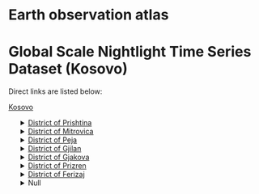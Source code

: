 # Earth observation atlas
 # Global Scale Nightlight Time Series Dataset (Kosovo)
Direct links are listed below:

<a href="https://eoatlas-nightlight.s3.amazonaws.com/eoatlas-monthly-nightlight-00094.csv">Kosovo</a>
<ul>
<details>
<summary><a href="https://eoatlas-nightlight.s3.amazonaws.com/eoatlas-monthly-nightlight-01629.csv">District of Prishtina</a></summary>
<ul>
<ol>
</ul>
</ol>
</details>
<details>
<summary><a href="https://eoatlas-nightlight.s3.amazonaws.com/eoatlas-monthly-nightlight-01630.csv">District of Mitrovica</a></summary>
<ul>
<ol>
<li><a href="https://eoatlas-nightlight.s3.amazonaws.com/eoatlas-monthly-nightlight-28458.csv">Municipality of North Mitrovica</a></li><li><a href="https://eoatlas-nightlight.s3.amazonaws.com/eoatlas-monthly-nightlight-28463.csv">Municipality of Mitrovica</a></li><li><a href="https://eoatlas-nightlight.s3.amazonaws.com/eoatlas-monthly-nightlight-28470.csv">Municipality of Zubin Potok</a></li><li><a href="https://eoatlas-nightlight.s3.amazonaws.com/eoatlas-monthly-nightlight-28474.csv">Municipality of Zveçan</a></li><li><a href="https://eoatlas-nightlight.s3.amazonaws.com/eoatlas-monthly-nightlight-28477.csv">Municipality of Leposaviq</a></li><li><a href="https://eoatlas-nightlight.s3.amazonaws.com/eoatlas-monthly-nightlight-28480.csv">Municipality of Vushtrri</a></li><li><a href="https://eoatlas-nightlight.s3.amazonaws.com/eoatlas-monthly-nightlight-28482.csv">Municipality of Skenderaj</a></li></ul>
</ol>
</details>
<details>
<summary><a href="https://eoatlas-nightlight.s3.amazonaws.com/eoatlas-monthly-nightlight-01631.csv">District of Peja</a></summary>
<ul>
<ol>
<li><a href="https://eoatlas-nightlight.s3.amazonaws.com/eoatlas-monthly-nightlight-28454.csv">Municipality of Istog</a></li><li><a href="https://eoatlas-nightlight.s3.amazonaws.com/eoatlas-monthly-nightlight-28469.csv">Municipality of Peja</a></li><li><a href="https://eoatlas-nightlight.s3.amazonaws.com/eoatlas-monthly-nightlight-28475.csv">Municipality of Klina</a></li></ul>
</ol>
</details>
<details>
<summary><a href="https://eoatlas-nightlight.s3.amazonaws.com/eoatlas-monthly-nightlight-01632.csv">District of Gjilan</a></summary>
<ul>
<ol>
<li><a href="https://eoatlas-nightlight.s3.amazonaws.com/eoatlas-monthly-nightlight-28447.csv">Municipality of Partesh</a></li><li><a href="https://eoatlas-nightlight.s3.amazonaws.com/eoatlas-monthly-nightlight-28451.csv">Municipality of Kamenica</a></li><li><a href="https://eoatlas-nightlight.s3.amazonaws.com/eoatlas-monthly-nightlight-28459.csv">Municipality of Kllokot</a></li><li><a href="https://eoatlas-nightlight.s3.amazonaws.com/eoatlas-monthly-nightlight-28467.csv">Municipality of Ranillug</a></li><li><a href="https://eoatlas-nightlight.s3.amazonaws.com/eoatlas-monthly-nightlight-28472.csv">Municipality of Viti</a></li><li><a href="https://eoatlas-nightlight.s3.amazonaws.com/eoatlas-monthly-nightlight-28476.csv">Municipality of Gjilan</a></li></ul>
</ol>
</details>
<details>
<summary><a href="https://eoatlas-nightlight.s3.amazonaws.com/eoatlas-monthly-nightlight-01633.csv">District of Gjakova</a></summary>
<ul>
<ol>
<li><a href="https://eoatlas-nightlight.s3.amazonaws.com/eoatlas-monthly-nightlight-28449.csv">Municipality of Rahovec</a></li><li><a href="https://eoatlas-nightlight.s3.amazonaws.com/eoatlas-monthly-nightlight-28462.csv">Municipality of Deçan</a></li><li><a href="https://eoatlas-nightlight.s3.amazonaws.com/eoatlas-monthly-nightlight-28471.csv">Municipality of Junik</a></li><li><a href="https://eoatlas-nightlight.s3.amazonaws.com/eoatlas-monthly-nightlight-28473.csv">Municipality of Gjakova</a></li></ul>
</ol>
</details>
<details>
<summary><a href="https://eoatlas-nightlight.s3.amazonaws.com/eoatlas-monthly-nightlight-01634.csv">District of Prizren</a></summary>
<ul>
<ol>
<li><a href="https://eoatlas-nightlight.s3.amazonaws.com/eoatlas-monthly-nightlight-28448.csv">Municipality of Dragash</a></li><li><a href="https://eoatlas-nightlight.s3.amazonaws.com/eoatlas-monthly-nightlight-28455.csv">Municipality of Prizren</a></li><li><a href="https://eoatlas-nightlight.s3.amazonaws.com/eoatlas-monthly-nightlight-28465.csv">Municipality of Suhareka</a></li><li><a href="https://eoatlas-nightlight.s3.amazonaws.com/eoatlas-monthly-nightlight-28468.csv">Municipality of Malisheva</a></li><li><a href="https://eoatlas-nightlight.s3.amazonaws.com/eoatlas-monthly-nightlight-28479.csv">Municipality of Mamusha</a></li></ul>
</ol>
</details>
<details>
<summary><a href="https://eoatlas-nightlight.s3.amazonaws.com/eoatlas-monthly-nightlight-01635.csv">District of Ferizaj</a></summary>
<ul>
<ol>
<li><a href="https://eoatlas-nightlight.s3.amazonaws.com/eoatlas-monthly-nightlight-28450.csv">Municipality of Shtërpcë</a></li><li><a href="https://eoatlas-nightlight.s3.amazonaws.com/eoatlas-monthly-nightlight-28457.csv">Municipality of Han i Elezit</a></li><li><a href="https://eoatlas-nightlight.s3.amazonaws.com/eoatlas-monthly-nightlight-28460.csv">Municipality of Ferizaj</a></li><li><a href="https://eoatlas-nightlight.s3.amazonaws.com/eoatlas-monthly-nightlight-28466.csv">Municipality of Kaçanik</a></li><li><a href="https://eoatlas-nightlight.s3.amazonaws.com/eoatlas-monthly-nightlight-28484.csv">Municipality of Shtime</a></li></ul>
</ol>
</details>
<details>
<summary>Null</summary>
<ul>
<ol>
<li><a href="https://eoatlas-nightlight.s3.amazonaws.com/eoatlas-monthly-nightlight-28452.csv">Municipality of Fushë Kosovë</a></li><li><a href="https://eoatlas-nightlight.s3.amazonaws.com/eoatlas-monthly-nightlight-28453.csv">Municipality of Novobërdë</a></li><li><a href="https://eoatlas-nightlight.s3.amazonaws.com/eoatlas-monthly-nightlight-28456.csv">Municipality of Pristina</a></li><li><a href="https://eoatlas-nightlight.s3.amazonaws.com/eoatlas-monthly-nightlight-28461.csv">Municipality of Drenas</a></li><li><a href="https://eoatlas-nightlight.s3.amazonaws.com/eoatlas-monthly-nightlight-28464.csv">Municipality of Podujeva</a></li><li><a href="https://eoatlas-nightlight.s3.amazonaws.com/eoatlas-monthly-nightlight-28478.csv">Municipality of Gracanica</a></li><li><a href="https://eoatlas-nightlight.s3.amazonaws.com/eoatlas-monthly-nightlight-28481.csv">Municipality of Lipjan</a></li><li><a href="https://eoatlas-nightlight.s3.amazonaws.com/eoatlas-monthly-nightlight-28483.csv">Municipality of Obiliq</a></li></ul>
</ol>
</details>
